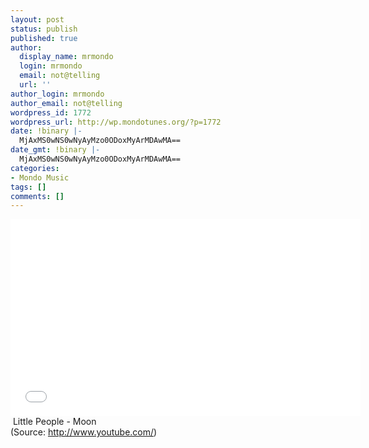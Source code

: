 ```yaml
---
layout: post
status: publish
published: true
author:
  display_name: mrmondo
  login: mrmondo
  email: not@telling
  url: ''
author_login: mrmondo
author_email: not@telling
wordpress_id: 1772
wordpress_url: http://wp.mondotunes.org/?p=1772
date: !binary |-
  MjAxMS0wNS0wNyAyMzo0ODoxMyArMDAwMA==
date_gmt: !binary |-
  MjAxMS0wNS0wNyAyMzo0ODoxMyArMDAwMA==
categories:
- Mondo Music
tags: []
comments: []
---
```

<iframe width="560" height="315" src="//www.youtube.com/embed/IK5I4cTkL-E" frameborder="0"> </iframe>
 Little People - Moon
<div class="attribution">(<span>Source:</span> <a href="http://www.youtube.com/">http://www.youtube.com/</a>)</div>
